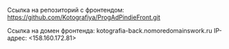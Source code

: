 Ссылка на репозиторий с фронтендом: https://github.com/Kotografiya/ProgAdPindieFront.git

Ссылка на домен фронтенда: kotografia-back.nomoredomainswork.ru
IP-адрес: <158.160.172.81>
